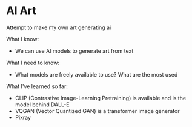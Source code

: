 # AI Art
Attempt to make my own art generating ai

What I know:
  - We can use AI models to generate art from text
  
What I need to know:
  - What models are freely available to use? What are the most used

What I've learned so far:
  - CLIP (Contrastive Image-Learning Pretraining) is available and is the model behind DALL-E
  - VQGAN (Vector Quantized GAN) is a transformer image generator
  - Pixray
  
